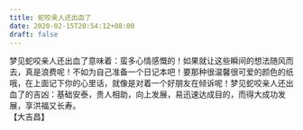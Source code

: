 ```yaml
---
title: 蛇咬亲人还出血了
date: 2020-02-15T20:54:12+08:00
draft: false
---
```


梦见蛇咬亲人还出血了意味着：蛮多心情感慨的！如果就让这些瞬间的想法随风而去，真是浪费呢！不如为自己准备一个日记本吧！要那种很温馨很可爱的颜色的纸哦，在上面记下你的心里话，就像是对着一个好朋友在倾诉呢！梦见蛇咬亲人还出血了的吉凶：基础安泰，贵人相助，向上发展，易迅速达成目的，而得大成功发展，享洪福又长寿。<br>
【大吉昌】